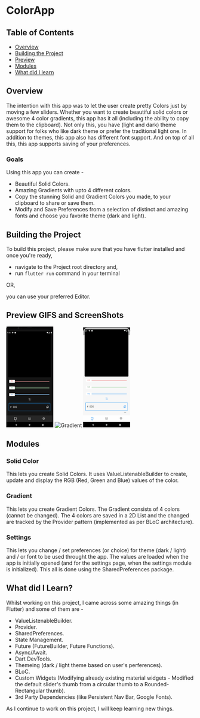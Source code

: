 # ColorApp

## Table of Contents
* [Overview](#overview)
* [Building the Project](#building-the-project)
* [Preview](#preview-gifs-and-screenshots)
* [Modules](#modules)
* [What did I learn](#what-did-i-learn)

## Overview
The intention with this app was to let the user create pretty Colors just by moving a few sliders. Whether you want to create beautiful solid colors or awesome 4 color gradients, this app has it all (including the ability to copy them to the clipboard). Not only this, you have (light and dark) theme support for folks who like dark theme or prefer the traditional light one. In addition to themes, this app also has different font support. And on top of all this, this app supports saving of your preferences.

### Goals
Using this app you can create -
- Beautiful Solid Colors.
- Amazing Gradients with upto 4 different colors.
- Copy the stunning Solid and Gradient Colors you made, to your clipboard to share or save them.
- Modify and Save Preferences from a selection of distinct and amazing fonts and choose you favorite theme (dark and light).

## Building the Project
To build this project, please make sure that you have flutter installed and once you're ready, 
- navigate to the Project root directory and,
- run ``flutter run`` command in your terminal 

 OR,

 you can use your preferred Editor.

## Preview GIFS and ScreenShots
<div>
<img src="/ssGifs/SolidColorGIF.gif" alt="solidColor" width="25%" height="25%"/>
 
<img src="/ssGifs/gradientGif.gif" alt="Gradient" width="25%" height="25%"/>
 
<img src="/ssGifs/SettingsGif.gif" alt="Settings" width="25%" height="25%"/>
</div>

## Modules

 ### Solid Color
 This lets you create Solid Colors.
 It uses ValueListenableBuilder to create, update and display the RGB (Red, Green and Blue) values of the color.
 
 ### Gradient
 This lets you create Gradient Colors. 
 The Gradient consists of 4 colors (cannot be changed). The 4 colors are saved in a 2D List and the changed are tracked by the Provider pattern (implemented as per BLoC architecture).
 
 ### Settings
 This lets you change / set preferences (or choice) for theme (dark / light) and / or font to be used throught the app.
 The values are loaded when the app is initially opened (and for the settings page, when the settings module is initialized).
 This all is done using the SharedPreferences package.
 
## What did I Learn?
 Whilst working on this project, I came across some amazing things (in Flutter) and some of them are -
 - ValueListenableBuilder.
 - Provider.
 - SharedPreferences.
 - State Management.
 - Future (FutureBuilder, Future Functions).
 - Async/Await.
 - Dart DevTools.
 - Themeing (dark / light theme based on user's perferences).
 - BLoC.
 - Custom Widgets (Modifying already existing material widgets - Modified the default slider's thumb from a circular thumb to a Rounded-Rectangular thumb).
 - 3rd Party Dependencies (like Persistent Nav Bar, Google Fonts).

 As I continue to work on this project, I will keep learning new things.
